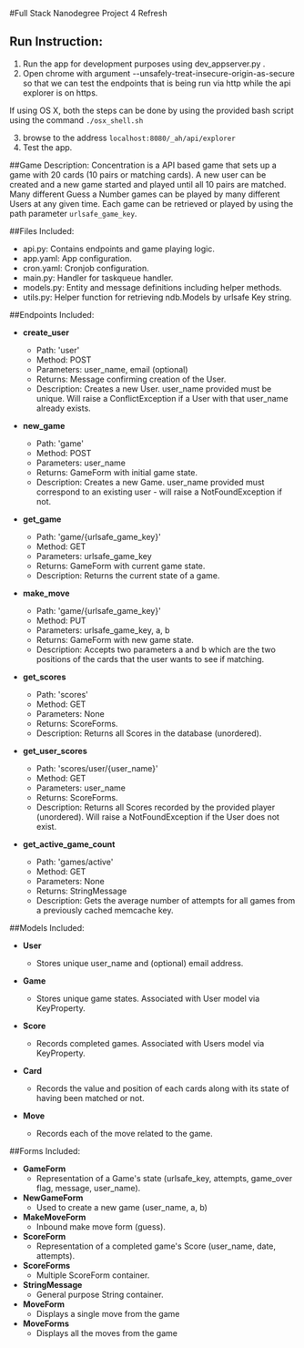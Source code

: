 #Full Stack Nanodegree Project 4 Refresh

## Run Instruction:
1. Run the app for development purposes using dev_appserver.py .
2. Open chrome with argument --unsafely-treat-insecure-origin-as-secure
 so that we can test the endpoints that is being run via http while the 
 api explorer is on https.
 
 If using OS X, both the steps can be done by using the provided bash script 
 using the command `./osx_shell.sh`
 
3. browse to the address `localhost:8080/_ah/api/explorer`
4. Test the app.
 
 
##Game Description:
Concentration is a API based game that sets up a game with 20 cards (10 pairs or matching cards).
A new user can be created and a new game started and played until all 10 pairs are matched.
Many different Guess a Number games can be played by many different Users at any
given time. Each game can be retrieved or played by using the path parameter
`urlsafe_game_key`.

##Files Included:
 - api.py: Contains endpoints and game playing logic.
 - app.yaml: App configuration.
 - cron.yaml: Cronjob configuration.
 - main.py: Handler for taskqueue handler.
 - models.py: Entity and message definitions including helper methods.
 - utils.py: Helper function for retrieving ndb.Models by urlsafe Key string.

##Endpoints Included:
 - **create_user**
    - Path: 'user'
    - Method: POST
    - Parameters: user_name, email (optional)
    - Returns: Message confirming creation of the User.
    - Description: Creates a new User. user_name provided must be unique. Will 
    raise a ConflictException if a User with that user_name already exists.
    
 - **new_game**
    - Path: 'game'
    - Method: POST
    - Parameters: user_name
    - Returns: GameForm with initial game state.
    - Description: Creates a new Game. user_name provided must correspond to an
    existing user - will raise a NotFoundException if not. 
     
 - **get_game**
    - Path: 'game/{urlsafe_game_key}'
    - Method: GET
    - Parameters: urlsafe_game_key
    - Returns: GameForm with current game state.
    - Description: Returns the current state of a game.
    
 - **make_move**
    - Path: 'game/{urlsafe_game_key}'
    - Method: PUT
    - Parameters: urlsafe_game_key, a, b
    - Returns: GameForm with new game state.
    - Description: Accepts two parameters a and b which are the two positions
    of the cards that the user wants to see if matching.
    
 - **get_scores**
    - Path: 'scores'
    - Method: GET
    - Parameters: None
    - Returns: ScoreForms.
    - Description: Returns all Scores in the database (unordered).
    
 - **get_user_scores**
    - Path: 'scores/user/{user_name}'
    - Method: GET
    - Parameters: user_name
    - Returns: ScoreForms. 
    - Description: Returns all Scores recorded by the provided player (unordered).
    Will raise a NotFoundException if the User does not exist.
    
 - **get_active_game_count**
    - Path: 'games/active'
    - Method: GET
    - Parameters: None
    - Returns: StringMessage
    - Description: Gets the average number of attempts for all games
    from a previously cached memcache key.

##Models Included:
 - **User**
    - Stores unique user_name and (optional) email address.
    
 - **Game**
    - Stores unique game states. Associated with User model via KeyProperty.
    
 - **Score**
    - Records completed games. Associated with Users model via KeyProperty.
    
 - **Card**
    - Records the value and position of each cards along with its state of 
    having been matched or not.
    
 - **Move**
    - Records each of the move related to the game.
 
##Forms Included:
 - **GameForm**
    - Representation of a Game's state (urlsafe_key, attempts,
    game_over flag, message, user_name).
 - **NewGameForm**
    - Used to create a new game (user_name, a, b)
 - **MakeMoveForm**
    - Inbound make move form (guess).
 - **ScoreForm**
    - Representation of a completed game's Score (user_name, date, attempts).
 - **ScoreForms**
    - Multiple ScoreForm container.
 - **StringMessage**
    - General purpose String container.
 - **MoveForm**
    - Displays a single move from the game
 - **MoveForms**
    - Displays all the moves from the game